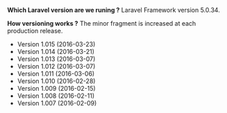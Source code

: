 **Which Laravel version are we runing ?**  Laravel Framework version 5.0.34.

**How versioning works ?** The minor fragment is increased at each production release. 

- Version 1.015 (2016-03-23)
- Version 1.014 (2016-03-21)
- Version 1.013 (2016-03-07)
- Version 1.012 (2016-03-07)
- Version 1.011 (2016-03-06)
- Version 1.010 (2016-02-28)
- Version 1.009 (2016-02-15)
- Version 1.008 (2016-02-11)
- Version 1.007 (2016-02-09)


